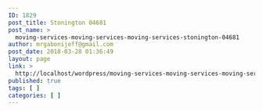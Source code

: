 ```yaml
---
ID: 1829
post_title: Stonington 04681
post_name: >
  moving-services-moving-services-moving-services-stonington-04681
author: mrgabonijeff@gmail.com
post_date: 2018-03-28 01:36:49
layout: page
link: >
  http://localhost/wordpress/moving-services-moving-services-moving-services-stonington-04681/
published: true
tags: [ ]
categories: [ ]
---
```

